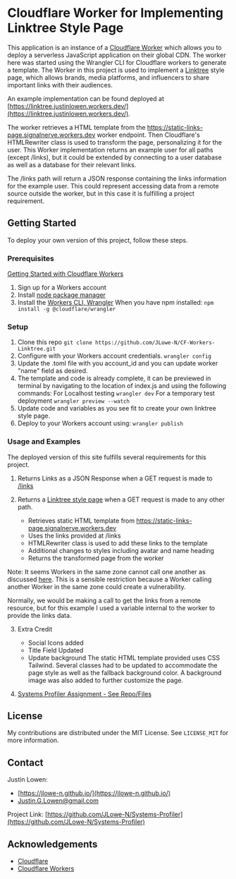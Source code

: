 # Cloudflare Worker for Implementing Linktree Style Page

This application is an instance of a [Cloudflare Worker](https://workers.cloudflare.com/)
which allows you to deploy a serverless JavaScript application on their global CDN.
The worker here was started using the Wrangler CLI for Cloudflare workers to generate
a template.  The Worker in this project is used to implement a [Linktree](https://linktr.ee/)
style page, which allows brands, media platforms, and influencers to share important links
with their audiences.

An example implementation can be found deployed at [https://linktree.justinlowen.workers.dev/](https://linktree.justinlowen.workers.dev/).

The worker retrieves a HTML template from the https://static-links-page.signalnerve.workers.dev worker endpoint.
Then Cloudflare's HTMLRewriter class is used to transform the page, personalizing it
for the user.  This Worker implementation returns an example user for all paths (except /links),
but it could be extended by connecting to a user database as well as a database for their relevant
links.

The /links path will return a JSON response containing the links information for
the example user.  This could represent accessing data from a remote source outside
the worker, but in this case it is fulfilling a project requirement.

##  Getting Started

To deploy your own version of this project, follow these steps.

### Prerequisites

[Getting Started with Cloudflare Workers](https://developers.cloudflare.com/workers/learning/getting-started)
1. Sign up for a Workers account
2. Install [node package manager](https://www.npmjs.com/get-npm)
3. Install the [Workers CLI, Wrangler](https://github.com/cloudflare/wrangler)
When you have npm installed:
```npm install -g @cloudflare/wrangler```


### Setup

1. Clone this repo
```git clone https://github.com/JLowe-N/CF-Workers-Linktree.git```
2. Configure with your Workers account credentials.
```wrangler config```
3. Update the .toml file with you account_id and you can update worker "name" field as desired.
4. The template and code is already complete, it can be previewed in terminal by
navigating to the location of index.js and using the following commands:
For Localhost testing
```wrangler dev```
For a temporary test deployment
```wrangler preview --watch```
5. Update code and variables as you see fit to create your own linktree style page.
6. Deploy to your Workers account using:
```wrangler publish```

### Usage and Examples

The deployed version of this site fulfills several requirements for this
project.

1. Returns Links as a JSON Response when a GET request is made to [/links](https://linktree.justinlowen.workers.dev/links)

2. Returns a [Linktree style page](https://linktree.justinlowen.workers.dev/justin) when a GET request is made to any other path.
    - Retrieves static HTML template from https://static-links-page.signalnerve.workers.dev
    - Uses the links provided at /links
    - HTMLRewriter class is used to add these links to the template
    - Additional changes to styles including avatar and name heading
    - Returns the transformed page from the worker
    
Note: It seems Workers in the same zone cannot call one another as discussed [here](https://community.cloudflare.com/t/issue-with-worker-to-worker-https-request/94472/6).
This is a sensible restriction because a Worker calling another Worker in the same zone could
create a vulnerability.

Normally, we would be making a call to get the links from a remote resource,
but for this example I used a variable internal to the worker to provide the links data.

3. Extra Credit
    - Social Icons added
    - Title Field Updated
    - Update background
The static HTML template provided uses CSS Tailwind.  Several classes had to be updated
to accommodate the page style as well as the fallback background color. A background
image was also added to further customize the page.

4. [Systems Profiler Assignment - See Repo/Files](https://github.com/JLowe-N/Systems-Profiler)

## License

My contributions are distributed under the MIT License. See `LICENSE_MIT` for more information.

## Contact
Justin Lowen: 
- [https://jlowe-n.github.io/](https://jlowe-n.github.io/)
- [Justin.G.Lowen@gmail.com](mailto:Justin.G.Lowen@gmail.com)

Project Link: [https://github.com/JLowe-N/Systems-Profiler](https://github.com/JLowe-N/Systems-Profiler)

## Acknowledgements
- [Cloudflare](https://www.cloudflare.com/)
- [Cloudflare Workers](https://workers.cloudflare.com/)
